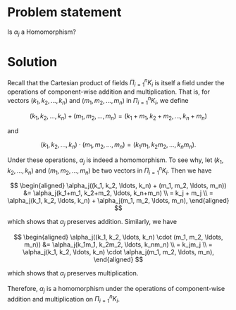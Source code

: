 # Problem statement
Is $\alpha_j$ a Homomorphism?

# Solution
Recall that the Cartesian product of fields $\Pi_{i=1}^n K_i$ is itself a field under the operations of component-wise addition and multiplication. That is, for vectors $(k_1, k_2, \ldots, k_n)$ and $(m_1, m_2, \ldots, m_n)$ in $\Pi_{i=1}^n K_i$, we define

$$(k_1, k_2, \ldots, k_n) + (m_1, m_2, \ldots, m_n) = (k_1+m_1, k_2+m_2, \ldots, k_n+m_n)$$

and

$$(k_1, k_2, \ldots, k_n) \cdot (m_1, m_2, \ldots, m_n) = (k_1m_1, k_2m_2, \ldots, k_nm_n).$$

Under these operations, $\alpha_j$ is indeed a homomorphism. To see why, let $(k_1, k_2, \ldots, k_n)$ and $(m_1, m_2, \ldots, m_n)$ be two vectors in $\Pi_{i=1}^n K_i$. Then we have

$$
\begin{aligned}
\alpha_j((k_1, k_2, \ldots, k_n) + (m_1, m_2, \ldots, m_n)) &= \alpha_j(k_1+m_1, k_2+m_2, \ldots, k_n+m_n) \\
= k_j + m_j \\
= \alpha_j(k_1, k_2, \ldots, k_n) + \alpha_j(m_1, m_2, \ldots, m_n),
\end{aligned}
$$

which shows that $\alpha_j$ preserves addition. Similarly, we have

$$
\begin{aligned}
\alpha_j((k_1, k_2, \ldots, k_n) \cdot (m_1, m_2, \ldots, m_n)) &= \alpha_j(k_1m_1, k_2m_2, \ldots, k_nm_n) \\
= k_jm_j \\
= \alpha_j(k_1, k_2, \ldots, k_n) \cdot \alpha_j(m_1, m_2, \ldots, m_n),
\end{aligned}
$$

which shows that $\alpha_j$ preserves multiplication.

Therefore, $\alpha_j$ is a homomorphism under the operations of component-wise addition and multiplication on $\Pi_{i=1}^n K_i$.
